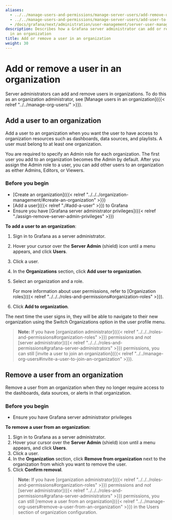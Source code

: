 ```yaml
---
aliases:
  - ../../manage-users-and-permissions/manage-server-users/add-remove-user-to-org/
  - ../../manage-users-and-permissions/manage-server-users/add-user-to-org/
  - /docs/grafana/next/administration/user-management/server-user-management/add-remove-user-to-org/
description: Describes how a Grafana server administrator can add or remove users
  in an organization
title: Add or remove a user in an organization
weight: 30
---
```


# Add or remove a user in an organization

Server administrators can add and remove users in organizations. To do this as an organization administrator, see [Manage users in an organization]({{< relref "../../manage-org-users/" >}}).

## Add a user to an organization

Add a user to an organization when you want the user to have access to organization resources such as dashboards, data sources, and playlists. A user must belong to at least one organization.

You are required to specify an Admin role for each organization. The first user you add to an organization becomes the Admin by default. After you assign the Admin role to a user, you can add other users to an organization as either Admins, Editors, or Viewers.

### Before you begin

- [Create an organization]({{< relref "../../../organization-management/#create-an-organization" >}})
- [Add a user]({{< relref "./#add-a-user" >}}) to Grafana
- Ensure you have [Grafana server administrator privileges]({{< relref "./assign-remove-server-admin-privileges" >}})

**To add a user to an organization**:

1. Sign in to Grafana as a server administrator.
1. Hover your cursor over the **Server Admin** (shield) icon until a menu appears, and click **Users**.
1. Click a user.
1. In the **Organizations** section, click **Add user to organization**.
1. Select an organization and a role.

   For more information about user permissions, refer to [Organization roles]({{< relref "../../../roles-and-permissions#organization-roles" >}}).

1. Click **Add to organization**.

The next time the user signs in, they will be able to navigate to their new organization using the Switch Organizations option in the user profile menu.

> **Note:** If you have [organization administrator]({{< relref "../../../roles-and-permissions#organization-roles" >}}) permissions and _not_ [server administrator]({{< relref "../../../roles-and-permissions#grafana-server-administrators" >}}) permissions, you can still [invite a user to join an organization]({{< relref "../../manage-org-users#invite-a-user-to-join-an-organization" >}}).

## Remove a user from an organization

Remove a user from an organization when they no longer require access to the dashboards, data sources, or alerts in that organization.

### Before you begin

- Ensure you have Grafana server administrator privileges

**To remove a user from an organization**:

1. Sign in to Grafana as a server administrator.
1. Hover your cursor over the **Server Admin** (shield) icon until a menu appears, and click **Users**.
1. Click a user.
1. In the **Organization** section, click **Remove from organization** next to the organization from which you want to remove the user.
1. Click **Confirm removal**.

> **Note:** If you have [organization administrator]({{< relref "../../../roles-and-permissions#organization-roles" >}}) permissions and _not_ [server administrator]({{< relref "../../../roles-and-permissions#grafana-server-administrators" >}}) permissions, you can still [remove a user from an organization]({{< relref "../../manage-org-users#remove-a-user-from-an-organization" >}}) in the Users section of organization configuration.
